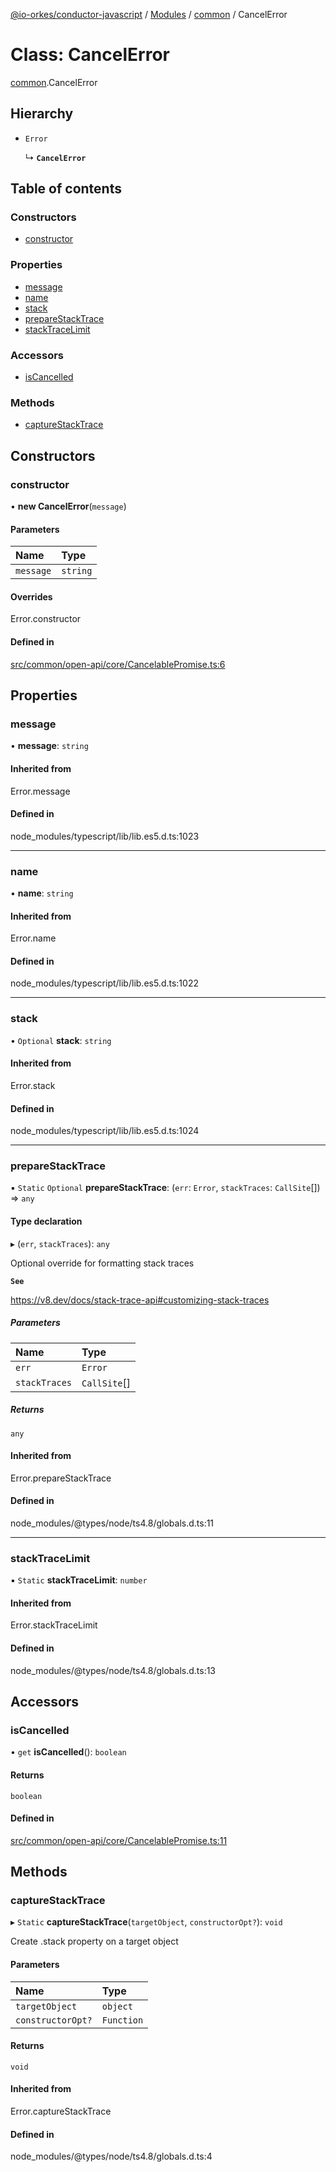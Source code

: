 [@io-orkes/conductor-javascript](../README.md) / [Modules](../modules.md) / [common](../modules/common.md) / CancelError

# Class: CancelError

[common](../modules/common.md).CancelError

## Hierarchy

- `Error`

  ↳ **`CancelError`**

## Table of contents

### Constructors

- [constructor](common.CancelError.md#constructor)

### Properties

- [message](common.CancelError.md#message)
- [name](common.CancelError.md#name)
- [stack](common.CancelError.md#stack)
- [prepareStackTrace](common.CancelError.md#preparestacktrace)
- [stackTraceLimit](common.CancelError.md#stacktracelimit)

### Accessors

- [isCancelled](common.CancelError.md#iscancelled)

### Methods

- [captureStackTrace](common.CancelError.md#capturestacktrace)

## Constructors

### constructor

• **new CancelError**(`message`)

#### Parameters

| Name | Type |
| :------ | :------ |
| `message` | `string` |

#### Overrides

Error.constructor

#### Defined in

[src/common/open-api/core/CancelablePromise.ts:6](https://github.com/conductor-sdk/conductor-javascript/blob/dbd8275/src/common/open-api/core/CancelablePromise.ts#L6)

## Properties

### message

• **message**: `string`

#### Inherited from

Error.message

#### Defined in

node_modules/typescript/lib/lib.es5.d.ts:1023

___

### name

• **name**: `string`

#### Inherited from

Error.name

#### Defined in

node_modules/typescript/lib/lib.es5.d.ts:1022

___

### stack

• `Optional` **stack**: `string`

#### Inherited from

Error.stack

#### Defined in

node_modules/typescript/lib/lib.es5.d.ts:1024

___

### prepareStackTrace

▪ `Static` `Optional` **prepareStackTrace**: (`err`: `Error`, `stackTraces`: `CallSite`[]) => `any`

#### Type declaration

▸ (`err`, `stackTraces`): `any`

Optional override for formatting stack traces

**`See`**

https://v8.dev/docs/stack-trace-api#customizing-stack-traces

##### Parameters

| Name | Type |
| :------ | :------ |
| `err` | `Error` |
| `stackTraces` | `CallSite`[] |

##### Returns

`any`

#### Inherited from

Error.prepareStackTrace

#### Defined in

node_modules/@types/node/ts4.8/globals.d.ts:11

___

### stackTraceLimit

▪ `Static` **stackTraceLimit**: `number`

#### Inherited from

Error.stackTraceLimit

#### Defined in

node_modules/@types/node/ts4.8/globals.d.ts:13

## Accessors

### isCancelled

• `get` **isCancelled**(): `boolean`

#### Returns

`boolean`

#### Defined in

[src/common/open-api/core/CancelablePromise.ts:11](https://github.com/conductor-sdk/conductor-javascript/blob/dbd8275/src/common/open-api/core/CancelablePromise.ts#L11)

## Methods

### captureStackTrace

▸ `Static` **captureStackTrace**(`targetObject`, `constructorOpt?`): `void`

Create .stack property on a target object

#### Parameters

| Name | Type |
| :------ | :------ |
| `targetObject` | `object` |
| `constructorOpt?` | `Function` |

#### Returns

`void`

#### Inherited from

Error.captureStackTrace

#### Defined in

node_modules/@types/node/ts4.8/globals.d.ts:4
